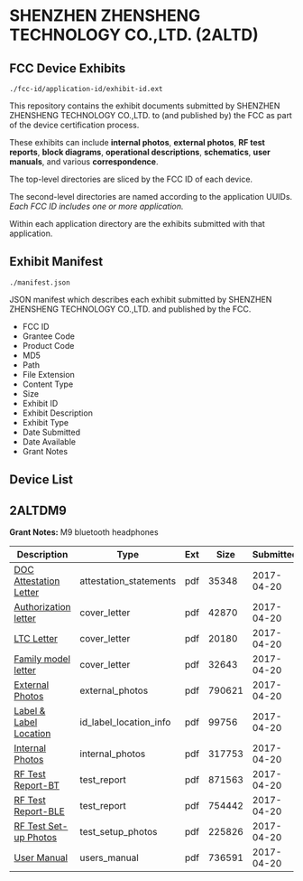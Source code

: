 # SHENZHEN ZHENSHENG TECHNOLOGY CO.,LTD. (2ALTD)
## FCC Device Exhibits

```
./fcc-id/application-id/exhibit-id.ext
```

This repository contains the exhibit documents submitted by SHENZHEN ZHENSHENG TECHNOLOGY CO.,LTD. to (and published by) the FCC as part of the device certification process.

These exhibits can include **internal photos**, **external photos**, **RF test reports**, **block diagrams**, **operational descriptions**, **schematics**, **user manuals**, and various **correspondence**.

The top-level directories are sliced by the FCC ID of each device.

The second-level directories are named according to the application UUIDs. *Each FCC ID includes one or more application.*

Within each application directory are the exhibits submitted with that application. 

## Exhibit Manifest

```
./manifest.json
```

JSON manifest which describes each exhibit submitted by SHENZHEN ZHENSHENG TECHNOLOGY CO.,LTD. and published by the FCC.

- FCC ID
- Grantee Code
- Product Code
- MD5
- Path
- File Extension
- Content Type
- Size
- Exhibit ID
- Exhibit Description
- Exhibit Type
- Date Submitted
- Date Available
- Grant Notes

## Device List
## 2ALTDM9
**Grant Notes:** M9 bluetooth headphones

| Description | Type | Ext | Size | Submitted | Available |
| ----------- | ---- | --- | ---- | --------- | --------- |
| [DOC Attestation Letter](2ALTDM9/dfb7b422068581fa14831f37753f6565/3364037.pdf) | attestation_statements | pdf | 35348 | 2017-04-20 | 2017-04-20 |
| [Authorization letter](2ALTDM9/dfb7b422068581fa14831f37753f6565/3364049.pdf) | cover_letter | pdf | 42870 | 2017-04-20 | 2017-04-20 |
| [LTC Letter](2ALTDM9/dfb7b422068581fa14831f37753f6565/3364054.pdf) | cover_letter | pdf | 20180 | 2017-04-20 | 2017-04-20 |
| [Family model letter](2ALTDM9/dfb7b422068581fa14831f37753f6565/3364055.pdf) | cover_letter | pdf | 32643 | 2017-04-20 | 2017-04-20 |
| [External Photos](2ALTDM9/dfb7b422068581fa14831f37753f6565/3364057.pdf) | external_photos | pdf | 790621 | 2017-04-20 | 2017-04-20 |
| [Label & Label Location](2ALTDM9/dfb7b422068581fa14831f37753f6565/3364066.pdf) | id_label_location_info | pdf | 99756 | 2017-04-20 | 2017-04-20 |
| [Internal Photos](2ALTDM9/dfb7b422068581fa14831f37753f6565/3364071.pdf) | internal_photos | pdf | 317753 | 2017-04-20 | 2017-04-20 |
| [RF Test Report-BT](2ALTDM9/dfb7b422068581fa14831f37753f6565/3364183.pdf) | test_report | pdf | 871563 | 2017-04-20 | 2017-04-20 |
| [RF Test Report-BLE](2ALTDM9/dfb7b422068581fa14831f37753f6565/3364184.pdf) | test_report | pdf | 754442 | 2017-04-20 | 2017-04-20 |
| [RF Test Set-up Photos](2ALTDM9/dfb7b422068581fa14831f37753f6565/3364185.pdf) | test_setup_photos | pdf | 225826 | 2017-04-20 | 2017-04-20 |
| [User Manual](2ALTDM9/dfb7b422068581fa14831f37753f6565/3364088.pdf) | users_manual | pdf | 736591 | 2017-04-20 | 2017-04-20 |
